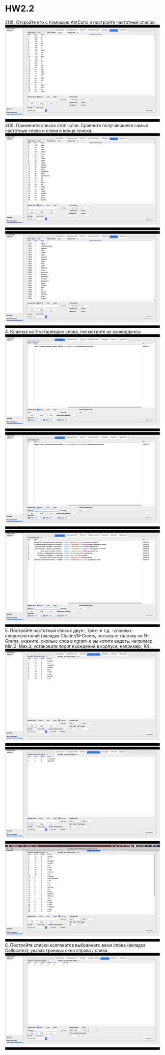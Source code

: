 # HW2.2
2(8). Откройте его с помощью AntConc и постройте частотный список.
![task2(8).png](https://github.com/AnastasiiaChernova/HW2.2/blob/master/task2(8).png)
3(8). Примените список стоп-слов. Сравните получившиеся самые частотные слова и слова в конце списка.
![task3(8).png](https://github.com/AnastasiiaChernova/HW2.2/blob/master/task3(8).png)
![task3.1(8).png](https://github.com/AnastasiiaChernova/HW2.2/blob/master/task3.1(8).png)
4. Кликнув на 3 устаревших слова, посмотрите их конкордансы.
![task4.1(7).png](https://github.com/AnastasiiaChernova/HW2.2/blob/master/task4.1(7).png)
![task4.2(7).png](https://github.com/AnastasiiaChernova/HW2.2/blob/master/task4.2(7).png)
![task4.3(7).png](https://github.com/AnastasiiaChernova/HW2.2/blob/master/task4.3(7).png)
5. Постройте частотный список двух-, трех- и т.д. -словных словосочетаний (вкладка Cluster/N-Grams, поставьте галочку на N-Grams, укажите, сколько слов в ngram-е вы хотите видеть, например, Min:3, Max:3, установите порог вхождений в корпусе, например, 10).
![task5.1(7).png](https://github.com/AnastasiiaChernova/HW2.2/blob/master/task5.1(7).png)
![task5.2(7).png](https://github.com/AnastasiiaChernova/HW2.2/blob/master/task5.2(7).png)
![task5.3(7).png](https://github.com/AnastasiiaChernova/HW2.2/blob/master/task5.3(7).png)
6. Постройте списки коллокатов выбранного вами слова (вкладка Collocates), указав границы окна справа / слева.
![task6.1(7).png](https://github.com/AnastasiiaChernova/HW2.2/blob/master/task6.1(7).png)
